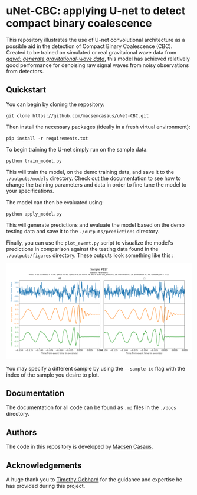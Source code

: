 # uNet-CBC: applying U-net to detect compact binary coalescence

This repository illustrates the use of U-net convolutional architecture as a possible aid in the detection of Compact Binary Coalescence (CBC). Created to be trained on simulated or real gravitaional wave data from [*ggwd: generate gravitational-wave data*](https://github.com/timothygebhard/ggwd/tree/master), this model has achieved relatively good performance for denoising raw signal waves from noisy observations from detectors.

## Quickstart

You can begin by cloning the repository:

```
git clone https://github.com/macsencasaus/uNet-CBC.git
```

Then install the necessary packages (ideally in a fresh virtual environment):

```
pip install -r requirements.txt
```
To begin training the U-net simply run on the sample data:

```
python train_model.py
```

This will train the model, on the demo training data, and save it to the `./outputs/models` directory. Check out the documentation to see how to change the training parameters and data in order to fine tune the model to your specifications.

The model can then be evaluated using:

```
python apply_model.py
```

This will generate predictions and evaluate the model based on the demo testing data and save it to the `./outputs/predictions` directory.

Finally, you can use the `plot_event.py` script to visualize the model's predictions in comparison against the testing data found in the `./outputs/figures` directory. These outputs look something like this :

![](./docs/images/injection_117.png)

You may specify a different sample by using the `--sample-id` flag with the index of the sample you desire to plot.

## Documentation

The documentation for all code can be found as `.md` files in the `./docs` directory.


## Authors

The code in this repository is developed by [Macsen Casaus](https://github.com/macsencasaus).

## Acknowledgements

A huge thank you to [Timothy Gebhard](https://github.com/timothygebhard) for the guidance and expertise he has provided during this project.